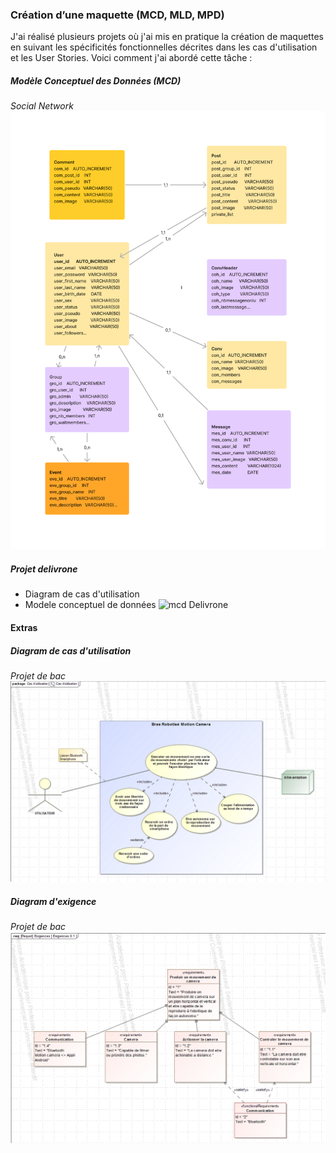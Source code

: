 ### Création d’une maquette (MCD, MLD, MPD)

J'ai réalisé plusieurs projets où j'ai mis en pratique la création de maquettes en suivant les spécificités fonctionnelles décrites dans les cas d'utilisation et les User Stories. Voici comment j'ai abordé cette tâche :

##### Modèle Conceptuel des Données (MCD)
_Social Network_
![MCD Social Network](../static/img/mcd.png)

##### Projet delivrone
* Diagram de cas d'utilisation
* Modele conceptuel de données
![mcd Delivrone](../static/img/mcdelivrone.png)

#### Extras
##### Diagram de cas d'utilisation
_Projet de bac_
![sytml user case](../static/img/usercase.png)

##### Diagram d'exigence
_Projet de bac_
![sytml user case](../static/img/exigence.png)
